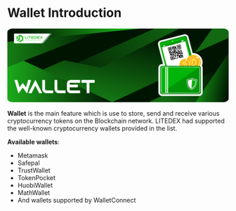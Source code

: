 # Wallet Introduction

![](../.gitbook/assets/6.-wallet.svg)

**Wallet** is the main feature which is use to store, send and receive various cryptocurrency tokens on the Blockchain network. LITEDEX had supported the well-known cryptocurrency wallets provided in the list.‌

**Available wallets**:‌

* Metamask
* Safepal
* TrustWallet
* TokenPocket
* HuobiWallet
* MathWallet
* And wallets supported by WalletConnect

